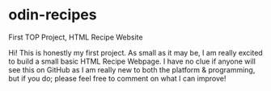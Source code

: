 # odin-recipes
First TOP Project, HTML Recipe Website

Hi! This is honestly my first project. As small as it may be, I am really excited to build a small basic HTML Recipe Webpage. I have no clue if anyone will see this on GitHub as I am really new to both the platform & programming, but if you do; please feel free to comment on what I can improve!